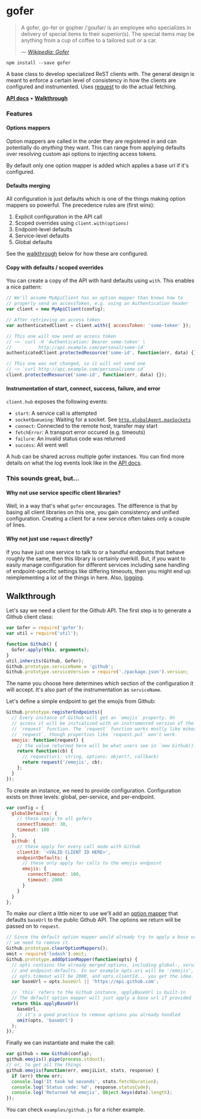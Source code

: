 # gofer

> A gofer, go-fer or gopher /ˈɡoʊfər/ is an employee who specializes in delivery of special items to their superior(s).
> The special items may be anything from a cup of coffee to a tailored suit or a car.
> 
> — <cite>[Wikipedia: Gofer](http://en.wikipedia.org/wiki/Gofer)</cite>

```
npm install --save gofer
```

A base class to develop specialized ReST clients with.
The general design is meant to enforce a certain level of consistency in how the clients are configured and instrumented.
Uses [request](https://github.com/mikeal/request) to do the actual fetching.

**[API docs](/API.md)** •
**[Walkthrough](#walkthrough)**


### Features

#### Options mappers

Option mappers are called in the order they are
registered in and can potentially do *anything* they want.
This can range from applying defaults over resolving custom api options to injecting access tokens.

By default only one option mapper is added which applies a base url if it's
configured.


#### Defaults merging

All configuration is just defaults which is one of the things making option mappers so powerful.
The precedence rules are (first wins):

1. Explicit configuration in the API call
2. Scoped overrides using `client.with(options)`
3. Endpoint-level defaults
4. Service-level defaults
5. Global defaults

See the [walkthrough](#walkthrough) below for how these are configured.


#### Copy with defaults / scoped overrides

You can create a copy of the API with hard defaults using `with`.
This enables a nice pattern:

```js
// We'll assume MyApiClient has an option mapper than knows how to
// properly send an accessToken, e.g. using an Authentication header
var client = new MyApiClient(config);

// After retrieving an access token
var authenticatedClient = client.with({ accessToken: 'some-token' });

// This one will now send an access token
// ~> `curl -H 'Authentication: Bearer some-token' \
//          http://api.example.com/personal/some-id`
authenticatedClient.protectedResource('some-id', function(err, data) {});

// This one was not changed, so it will not send one
// ~> `curl http://api.example.com/personal/some-id`
client.protectedResource('some-id', function(err, data) {});
```


#### Instrumentation of start, connect, success, failure, and error

`client.hub` exposes the following events:

* `start`: A service call is attempted
* `socketQueueing`: Waiting for a socket. See [`http.globalAgent.maxSockets`](http://nodejs.org/api/http.html#http_agent_maxsockets)
* `connect`: Connected to the remote host, transfer may start
* `fetchError`: A transport error occured (e.g. timeouts)
* `failure`: An invalid status code was returned
* `success`: All went well

A hub can be shared across multiple gofer instances.
You can find more details on what the log events look like in the [API docs](/API.md).


### This sounds great, but...

#### Why not use service specific client libraries?

Well, in a way that's what `gofer` encourages.
The difference is that by basing all client libraries on this one,
you gain consistency and unified configuration.
Creating a client for a new service often takes only a couple of lines.

#### Why not just use `request` directly?

If you have just one service to talk to or a handful endpoints that behave roughly the same,
then this library is certainly overkill.
But, if you want to easily manage configuration for different services including sane handling of endpoint-specific settings like differing timeouts,
then you might end up reimplementing a lot of the things in here.
Also, [logging](/API.md#events-and-logging).


## Walkthrough

Let's say we need a client for the Github API.
The first step is to generate a Github client class:

```js
var Gofer = require('gofer');
var util = require('util');

function Github() {
  Gofer.apply(this, arguments);
}
util.inherits(Github, Gofer);
Github.prototype.serviceName = 'github';
Github.prototype.serviceVersion = require('./package.json').version;
```

The name you choose here determines which section of the configuration it will accept.
It's also part of the instrumentation as `serviceName`.

Let's define a simple endpoint to get the emojis from Github:

```js
Github.prototype.registerEndpoints({
  // Every instance of Github will get an `emojis` property. On
  // access it will be initialized with an instrumented version of the
  // `request` function. The `request` function works mostly like mikeal's
  // `request`, though properties like `request.put` won't work.
  emojis: function(request) {
    // the value returned here will be what users see in `new Github().emojis`
    return function(cb) {
      // request(uri: string, options: object?, callback)
      return request('/emojis', cb);
    };
  }
});
```

To create an instance, we need to provide configuration.
Configuration exists on three levels: global, per-service, and per-endpoint.

```js
var config = {
  globalDefaults: {
    // these apply to all gofers
    connectTimeout: 30,
    timeout: 100
  },
  github: {
    // these apply for every call made with Github
    clientId: '<VALID CLIENT ID HERE>',
    endpointDefaults: {
      // these only apply for calls to the emojis endpoint
      emojis: {
        connectTimeout: 100,
        timeout: 2000
      }
    }
  }
};
```

To make our client a little nicer to use we'll add an [option mapper](/API.md#option-mappers) that defaults `baseUrl` to the public Github API.
The options we return will be passed on to `request`.

```js
// Since the default option mapper would already try to apply a base url,
// we need to remove it.
Github.prototype.clearOptionMappers();
omit = require('lodash').omit;
Github.prototype.addOptionMapper(function(opts) {
  // opts contains the already merged options, including global-, service-,
  // and endpoint-defaults. In our example opts.uri will be '/emojis',
  // opts.timeout will be 2000, and opts.clientId... you get the idea.
  var baseUrl = opts.baseUrl || 'https://api.github.com';

  // `this` refers to the Github instance, applyBaseUrl is built-in
  // The default option mapper will just apply a base url if provided
  return this.applyBaseUrl(
    baseUrl,
    // it's a good practice to remove options you already handled
    omit(opts, 'baseUrl')
  );
});
```

Finally we can instantiate and make the call:

```js
var github = new Github(config);
github.emojis().pipe(process.stdout);
// or, to get all the things
github.emojis(function(err, emojiList, stats, response) {
  if (err) throw err;
  console.log('It took %d seconds', stats.fetchDuration);
  console.log('Status code: %d', response.statusCode);
  console.log('Returned %d emojis', Object.keys(data).length);
});
```

You can check `examples/github.js` for a richer example.
